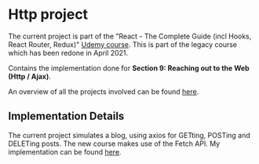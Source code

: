 # Http project

The current project is part of the "React - The Complete Guide (incl Hooks, React Router, Redux)" [Udemy course](https://www.udemy.com/course/react-the-complete-guide-incl-redux/). This is part of the legacy course which has been redone in April 2021.

Contains the implementation done for **Section 9: Reaching out to the Web (Http / Ajax)**.

An overview of all the projects involved can be found [here](../).

## Implementation Details
The current project simulates a blog, using axios for GETting, POSTing and DELETing posts. The new course makes use of the Fetch API. My implementation can be found [here](https://github.com/mariamihai/udemy-react-overview).
